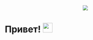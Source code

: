 <div id="header" align="center">
  <img src="https://thumbs.gfycat.com/WhichMadeupIguanodon-size_restricted.gif"/>
</div>
<h1>
  Привет!
  <img src="https://media.giphy.com/media/hvRJCLFzcasrR4ia7z/giphy.gif" width="30px"/>
</h1>
